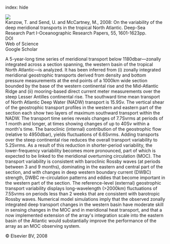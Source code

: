 index: hide

<div class="Citation">
    <div class="Citation-thumb CitationThumb-linked"  data-href="https://doi.org/10.1016/j.dsr.2008.07.011">
      <img src="https://static.claimspace.cloud/climate-study-static/refs/thumbs/3/Kanzow_et_al_2008-thumb.png" />
    </div>

  <div class="Citation-body">
    <div class="Citation-text">Kanzow, T. and Send, U. and McCartney, M., 2008: On the variability of the deep meridional transports in the tropical North Atlantic. <span class="Article-journal">Deep-Sea Research Part I-Oceanographic Research Papers, </span><span class="Article-volume">55, </span>1601-1623pp.</div>
    <div class="Citation-links">
      <div class="CitationLink" data-href="https://doi.org/10.1016/j.dsr.2008.07.011">
        <div class="CitationLink-icon CitationLink-Doi"></div>
        <div class="CitationLink-text">DOI</div>
      </div>
      <div class="CitationLink" data-href="http://cel.webofknowledge.com/InboundService.do?customersID=atyponcel&smartRedirect=yes&mode=FullRecord&IsProductCode=Yes&product=CEL&Init=Yes&Func=Frame&action=retrieve&SrcApp=literatum&SrcAuth=atyponcel&SID=7CNc3cIRaBKjGbSujFM&UT=WOS:000261725600001">
        <div class="CitationLink-icon CitationLink-Isi"></div>
        <div class="CitationLink-text">Web of Science</div>
      </div>
      <div class="CitationLink" data-href="https://scholar.google.com/scholar?q=10.1016/j.dsr.2008.07.011">
        <div class="CitationLink-icon CitationLink-Scholar"></div>
        <div class="CitationLink-text">Google Scholar</div>
      </div>
    </div>
  </div>
</div>

A 5-year-long time series of meridional transport below 1180dbar—zonally integrated across a section spanning, the western basin of the tropical North Atlantic—is analyzed. It has been inferred from (i) zonally integrated meridional geostrophic transports derived from density and bottom pressure measurements at the end points of a 1000km wide section bounded by the base of the western continental rise and the Mid-Atlantic Ridge and (ii) mooring-based direct current meter measurements over the steep Lesser Antilles continental rise. The southward time mean transport of North Atlantic Deep Water (NADW) transport is 15.9Sv. The vertical shear of the geostrophic transport profiles in the western and eastern part of the section each show two layers of maximum southward transport within the NADW. The transport time series reveals changes of 7.7Svrms at periods of 1 month and longer, at times showing changes of up to 40Sv within a month's time. The baroclinic (internal) contribution of the geostrophic flow (relative to 4950dbar), yields fluctuations of 6.6Svrms. Adding transports over the steep continental rise reduces the overall transport variability to 5.2Svrms. As a result of this reduction in shorter-period variability, the lower-frequency variability becomes more pronounced, part of which is expected to be linked to the meridional overturning circulation (MOC). The transport variability is consistent with baroclinic Rossby waves (at periods between 3 and 9 months), dominating in the eastern and central part of the section, and with changes in deep western boundary current (DWBC) strength, DWBC re-circulation patterns and eddies that become important in the western part of the section. The reference-level (external) geostrophic transport variability displays long-wavelength (>2000km) fluctuations of 7.5Svrms on periods less than 2 weeks that are consistent with barotropic Rossby waves.                   Numerical model simulations imply that the observed zonally integrated deep transport changes in the western basin have moderate skill in sensing changes in the MOC and in meridional heat transport, and that a now implemented extension of the array's integration scale into the eastern basin of the Atlantic would substantially improve the performance of the array as an MOC observing system.

<div class="Citation-copy">
&copy; Elsevier BV, 2008
</div>
